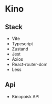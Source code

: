 # Kino

## Stack

- Vite
- Typescript
- Zustand
- Jest
- Axios
- React-router-dom
- Less

## Api

- Kinopoisk API